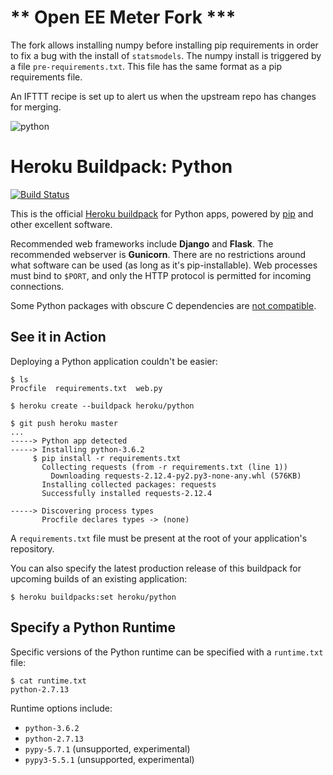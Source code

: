 # ** Open EE Meter Fork ***

The fork allows installing numpy before installing pip requirements in order to fix a bug with the install of `statsmodels`. The numpy install is triggered by a file `pre-requirements.txt`. This file has the same format as a pip requirements file. 

An IFTTT recipe is set up to alert us when the upstream repo has changes for merging.

![python](https://cloud.githubusercontent.com/assets/51578/13712821/b68a42ce-e793-11e5-96b0-d8eb978137ba.png)

# Heroku Buildpack: Python

[![Build Status](https://travis-ci.org/heroku/heroku-buildpack-python.svg?branch=master)](https://travis-ci.org/heroku/heroku-buildpack-python)

This is the official [Heroku buildpack](https://devcenter.heroku.com/articles/buildpacks) for Python apps, powered by [pip](https://pip.pypa.io/) and other excellent software.

Recommended web frameworks include **Django** and **Flask**. The recommended webserver is **Gunicorn**. There are no restrictions around what software can be used (as long as it's pip-installable). Web processes must bind to `$PORT`, and only the HTTP protocol is permitted for incoming connections.

Some Python packages with obscure C dependencies are [not compatible](https://devcenter.heroku.com/articles/python-c-deps).

See it in Action
----------------

Deploying a Python application couldn't be easier:

    $ ls
    Procfile  requirements.txt  web.py

    $ heroku create --buildpack heroku/python

    $ git push heroku master
    ...
    -----> Python app detected
    -----> Installing python-3.6.2
         $ pip install -r requirements.txt
           Collecting requests (from -r requirements.txt (line 1))
             Downloading requests-2.12.4-py2.py3-none-any.whl (576KB)
           Installing collected packages: requests
           Successfully installed requests-2.12.4

    -----> Discovering process types
           Procfile declares types -> (none)

A `requirements.txt` file must be present at the root of your application's repository.

You can also specify the latest production release of this buildpack for upcoming builds of an existing application:

    $ heroku buildpacks:set heroku/python


Specify a Python Runtime
------------------------

Specific versions of the Python runtime can be specified with a `runtime.txt` file:

    $ cat runtime.txt
    python-2.7.13

Runtime options include:

- `python-3.6.2`
- `python-2.7.13`
- `pypy-5.7.1` (unsupported, experimental)
- `pypy3-5.5.1` (unsupported, experimental)
